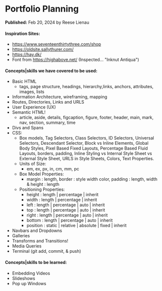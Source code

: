 # **Portfolio Planning**
 **Published:** Feb 20, 2024 by Reese Lienau

#### Inspiration Sites:
- https://www.seventeenthirtythree.com/shop
- https://oldsite.sallythurer.com/
- https://hay.dk/
- Font from https://highabove.net/ (Inspected... "Inknut Antiqua")

#### Concepts|skills we have covered to be used:
- Basic HTML 
    - tags, page structure, headings, hierarchy,links, anchors, attributes, images, lists
- Information Architecture, wireframing, mapping
- Routes, Directories, Links and URLS
- User Experience (UX)
- Semantic HTML!
    - article, aside, details, figcaption, figure, footer, header, main, mark, nav, section, summary, time
- Divs and Spans
- CSS:
    - Box models, Tag Selectors, Class Selectors, ID Selectors, Universal Selectors, Descendant Selector, Block vs Inline Elements, Global Body Styles, Pixel Based Fixed Layouts, Percentage Based Fluid Layouts, borders, padding, Inline Styling vs Internal Style Sheet vs External Style Sheet, URLS in Style Sheets, Colors, Text Properties.
    - Units of Size:
        - em, ex, px, in, cm, mm, pc
    - Box Model Properties:
        - margin : length, border : style  width  color, padding : length, width & height : length
    - Positioning Properties:
        - height : length | percentage | inherit
        - width : length | percentage | inherit
        - left : length | percentage | auto | inherit
        - top : length | percentage | auto | inherit
        - right : length | percentage | auto | inherit
        - bottom : length | percentage | auto | inherit
        - position : static | relative | absolute | fixed | inherit
- Navbars and Dropdowns
- Galleries
- Transforms and Transitions!
- Media Queries
- Terminal (git add, commit, & push)


#### Concepts|skills to be learned:
- Embedding Videos
- Slideshows
- Pop up Windows